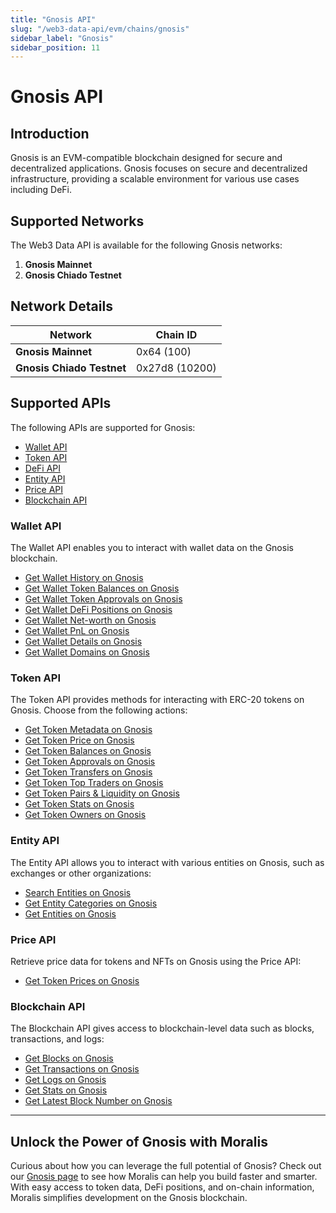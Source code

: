 ```yaml
---
title: "Gnosis API"
slug: "/web3-data-api/evm/chains/gnosis"
sidebar_label: "Gnosis"
sidebar_position: 11
---
```


# Gnosis API

## Introduction

Gnosis is an EVM-compatible blockchain designed for secure and decentralized applications. Gnosis focuses on secure and decentralized infrastructure, providing a scalable environment for various use cases including DeFi.

## Supported Networks

The Web3 Data API is available for the following Gnosis networks:

1. **Gnosis Mainnet**
2. **Gnosis Chiado Testnet**

## Network Details

| Network | Chain ID |
| ---- | ---- |
| **Gnosis Mainnet**        | 0x64 (100)     |
| **Gnosis Chiado Testnet** | 0x27d8 (10200) |

## Supported APIs

The following APIs are supported for Gnosis:


  - <a href="/web3-data-api/evm/reference#wallet-api">Wallet API</a>
  - <a href="/web3-data-api/evm/reference#token-api">Token API</a>
  - <a href="/web3-data-api/evm/reference#defi-api">DeFi API</a>
  - <a href="/web3-data-api/evm/reference#entity-api">Entity API</a>
  - <a href="/web3-data-api/evm/reference#price-api">Price API</a>
  - <a href="/web3-data-api/evm/reference#blockchain-api">Blockchain API</a>


### Wallet API

The Wallet API enables you to interact with wallet data on the Gnosis blockchain.


  - <a href="/web3-data-api/evm/reference#get-wallet-history">Get Wallet History on Gnosis</a>
  - <a href="/web3-data-api/evm/reference#get-wallet-token-balances">Get Wallet Token Balances on Gnosis</a>
  - <a href="/web3-data-api/evm/reference#get-wallet-token-approvals">Get Wallet Token Approvals on Gnosis</a>
  - <a href="/web3-data-api/evm/reference#get-wallet-defi-positions">Get Wallet DeFi Positions on Gnosis</a>
  - <a href="/web3-data-api/evm/reference#get-wallet-net-worth">Get Wallet Net-worth on Gnosis</a>
  - <a href="/web3-data-api/evm/reference#get-wallet-pnl">Get Wallet PnL on Gnosis</a>
  - <a href="/web3-data-api/evm/reference#get-wallet-details">Get Wallet Details on Gnosis</a>
  - <a href="/web3-data-api/evm/reference#get-wallet-domains">Get Wallet Domains on Gnosis</a>


### Token API

The Token API provides methods for interacting with ERC-20 tokens on Gnosis. Choose from the following actions:


  - <a href="/web3-data-api/evm/reference#get-token-metadata">Get Token Metadata on Gnosis</a>
  - <a href="/web3-data-api/evm/reference#get-token-price">Get Token Price on Gnosis</a>
  - <a href="/web3-data-api/evm/reference#get-token-balances">Get Token Balances on Gnosis</a>
  - <a href="/web3-data-api/evm/reference#get-token-approvals">Get Token Approvals on Gnosis</a>
  - <a href="/web3-data-api/evm/reference#get-token-transfers">Get Token Transfers on Gnosis</a>
  - <a href="/web3-data-api/evm/reference#get-token-top-traders">Get Token Top Traders on Gnosis</a>
  - <a href="/web3-data-api/evm/reference#get-token-pairs--liquidity">Get Token Pairs & Liquidity on Gnosis</a>
  - <a href="/web3-data-api/evm/reference#get-token-stats">Get Token Stats on Gnosis</a>
  - <a href="/web3-data-api/evm/reference#get-token-owners">Get Token Owners on Gnosis</a>


### Entity API

The Entity API allows you to interact with various entities on Gnosis, such as exchanges or other organizations:


  - <a href="/web3-data-api/evm/reference#search-entities">Search Entities on Gnosis</a>
  - <a href="/web3-data-api/evm/reference#get-entity-categories">Get Entity Categories on Gnosis</a>
  - <a href="/web3-data-api/evm/reference#get-entities">Get Entities on Gnosis</a>


### Price API

Retrieve price data for tokens and NFTs on Gnosis using the Price API:


  - <a href="/web3-data-api/evm/reference#get-token-prices">Get Token Prices on Gnosis</a>


### Blockchain API

The Blockchain API gives access to blockchain-level data such as blocks, transactions, and logs:


  - <a href="/web3-data-api/evm/reference#get-blocks">Get Blocks on Gnosis</a>
  - <a href="/web3-data-api/evm/reference#get-transactions">Get Transactions on Gnosis</a>
  - <a href="/web3-data-api/evm/reference#get-logs">Get Logs on Gnosis</a>
  - <a href="/web3-data-api/evm/reference#get-stats">Get Stats on Gnosis</a>
  - <a href="/web3-data-api/evm/reference#get-latest-block-number">Get Latest Block Number on Gnosis</a>


---

## Unlock the Power of Gnosis with Moralis

Curious about how you can leverage the full potential of Gnosis? Check out our [Gnosis page](https://developers.moralis.com/chains/gnosis/) to see how Moralis can help you build faster and smarter. With easy access to token data, DeFi positions, and on-chain information, Moralis simplifies development on the Gnosis blockchain.
